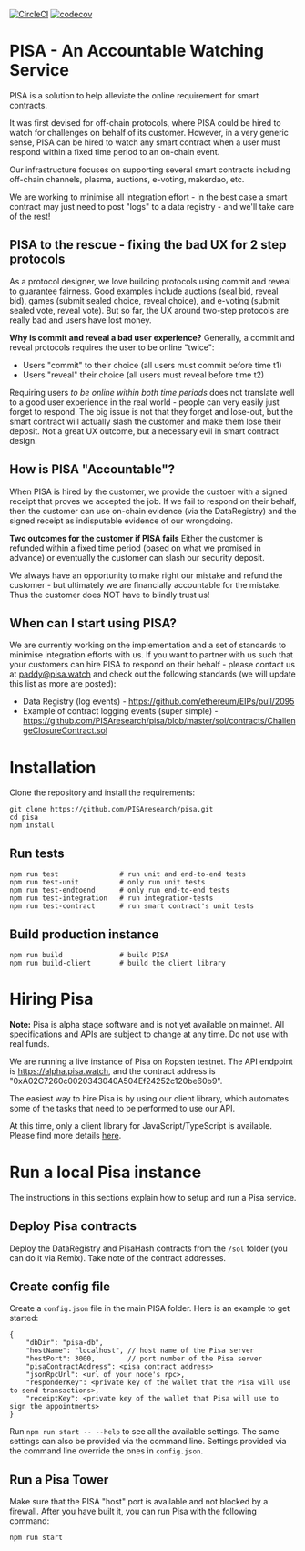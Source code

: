 [![CircleCI](https://circleci.com/gh/PISAresearch/pisa.svg?style=shield)](https://circleci.com/gh/PISAresearch/pisa)
[![codecov](https://codecov.io/gh/PISAresearch/pisa/branch/master/graph/badge.svg)](https://codecov.io/gh/PISAresearch/pisa)


# PISA - An Accountable Watching Service

PISA is a solution to help alleviate the online requirement for smart contracts.

It was first devised for off-chain protocols, where PISA could be hired to watch for challenges on behalf of its customer. However, in a very generic sense, PISA can be hired to watch any smart contract when a user must respond within a fixed time period to an on-chain event. 

Our infrastructure focuses on supporting several smart contracts including off-chain channels, plasma, auctions, e-voting, makerdao, etc. 

We are working to minimise all integration effort - in the best case a smart contract may just need to post "logs" to a data registry - and we'll take care of the rest! 


## PISA to the rescue - fixing the bad UX for 2 step protocols


As a protocol designer, we love building protocols using commit and reveal to guarantee fairness. Good examples include auctions (seal bid, reveal bid), games (submit sealed choice, reveal choice), and e-voting (submit sealed vote, reveal vote). But so far, the UX around two-step protocols are really bad and users have lost money.

**Why is commit and reveal a bad user experience?** Generally, a commit and reveal protocols requires the user to be online "twice": 

* Users "commit" to their choice (all users must commit before time t1)
* Users "reveal" their choice (all users must reveal before time t2) 

Requiring users *to be online within both time periods* does not translate well to a good user experience in the real world - people can very easily just forget to respond. The big issue is not that they forget and lose-out, but the smart contract will actually slash the customer and make them lose their deposit. Not a great UX outcome, but a necessary evil in smart contract design. 


## How is PISA "Accountable"? 

When PISA is hired by the customer, we provide the custoer with a signed receipt that proves we accepted the job. If we fail to respond on their behalf, then the customer can use on-chain evidence (via the DataRegistry) and the signed receipt as indisputable evidence of our wrongdoing. 

**Two outcomes for the customer if PISA fails** Either the customer is refunded within a fixed time period (based on what we promised in advance) or eventually the customer can slash our security deposit. 

We always have an opportunity to make right our mistake and refund the customer - but ultimately we are financially accountable for the mistake. Thus the customer does NOT have to blindly trust us! 

## When can I start using PISA? 

We are currently working on the implementation and a set of standards to minimise integration efforts with us. If you want to partner with us such that your customers can hire PISA to respond on their behalf - please contact us at paddy@pisa.watch and check out the following standards (we will update this list as more are posted):

* Data Registry (log events) - https://github.com/ethereum/EIPs/pull/2095 
* Example of contract logging events (super simple) - https://github.com/PISAresearch/pisa/blob/master/sol/contracts/ChallengeClosureContract.sol 

# Installation
Clone the repository and install the requirements:
```
git clone https://github.com/PISAresearch/pisa.git
cd pisa
npm install
```

## Run tests

```
npm run test               # run unit and end-to-end tests
npm run test-unit          # only run unit tests
npm run test-endtoend      # only run end-to-end tests
npm run test-integration   # run integration-tests
npm run test-contract      # run smart contract's unit tests
```

## Build production instance

```
npm run build              # build PISA
npm run build-client       # build the client library
```

# Hiring Pisa

**Note:** Pisa is alpha stage software and is not yet available on mainnet. All specifications and APIs are subject to change at any time. Do not use with real funds.

We are running a live instance of Pisa on Ropsten testnet. The API endpoint is https://alpha.pisa.watch, and the contract address is "0xA02C7260c0020343040A504Ef24252c120be60b9".

The easiest way to hire Pisa is by using our client library, which automates some of the tasks that need to be performed to use our API.

At this time, only a client library for JavaScript/TypeScript is available. Please find more details [here](client).

# Run a local Pisa instance

The instructions in this sections explain how to setup and run a Pisa service.

## Deploy Pisa contracts

Deploy the DataRegistry and PisaHash contracts from the `/sol` folder (you can do it via Remix). Take note of the contract addresses.

## Create config file

Create a `config.json` file in the main PISA folder. Here is an example to get started:

```
{
    "dbDir": "pisa-db",
    "hostName": "localhost", // host name of the Pisa server
    "hostPort": 3000,        // port number of the Pisa server
    "pisaContractAddress": <pisa contract address>
    "jsonRpcUrl": <url of your node's rpc>,
    "responderKey": <private key of the wallet that the Pisa will use to send transactions>,
    "receiptKey": <private key of the wallet that Pisa will use to sign the appointments>
}
```

Run `npm run start -- --help` to see all the available settings. The same settings can also be provided via the command line. Settings provided via the command line override the ones in `config.json`.

## Run a Pisa Tower

Make sure that the PISA "host" port is available and not blocked by a firewall. After you have built it, you can run Pisa with the following command:

```
npm run start
```
